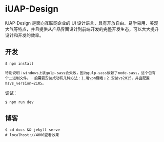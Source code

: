 # iUAP-Design

iUAP-Design 是面向互联网企业的 UI 设计语言，具有开放自由、易学易用、美观大气等特点，并且提供从产品界面设计到前端开发的完整开发生态，可以大大提升设计和开发的效率。

## 开发

```
$ npm install
```

`特别说明：windows上装gulp-sass会失败，因为gulp-sass依赖了node-sass，这个包有个二进制文件，一般需要安装成功有几种方法：1.用vpn翻墙；2.安装vs2015，并且配置msvs_version=2105。`

调试：

```
$ npm run dev
```

## 博客 

```
$ cd docs && jekyll serve
# localhost://4000查看效果
```

